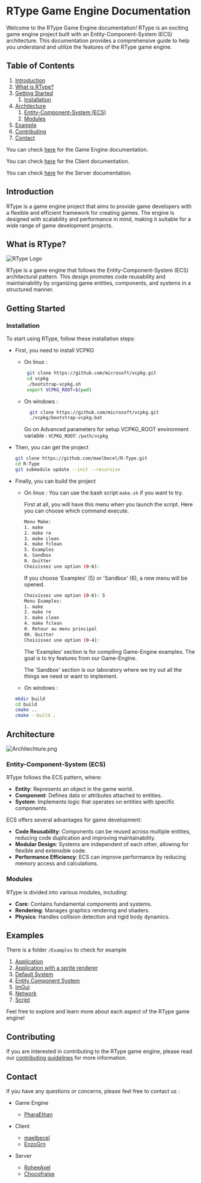 # RType Game Engine Documentation

Welcome to the RType Game Engine documentation! RType is an exciting game engine project built with an Entity-Component-System (ECS) architecture. This documentation provides a comprehensive guide to help you understand and utilize the features of the RType game engine.

## Table of Contents

1. [Introduction](#introduction)
2. [What is RType?](#what-is-rtype)
3. [Getting Started](#getting-started)
    1. [Installation](#installation)
4. [Architecture](#architecture)
    1. [Entity-Component-System (ECS)](#entity-component-system-ecs)
    2. [Modules](#modules)
5. [Example](#examples)
6. [Contributing](#contributing)
7. [Contact](#contact)

You can check [here](Game-Engine.md) for the Game Engine documentation.

You can check [here](Client.md) for the Client documentation.

You can check [here](Server.md) for the Server documentation.

## Introduction

RType is a game engine project that aims to provide game developers with a flexible and efficient framework for creating games. The engine is designed with scalability and performance in mind, making it suitable for a wide range of game development projects.

## What is RType?

![RType Logo](https://static.wikia.nocookie.net/shmup/images/d/d4/R-type_logo.png)

RType is a game engine that follows the Entity-Component-System (ECS) architectural pattern. This design promotes code reusability and maintainability by organizing game entities, components, and systems in a structured manner.


## Getting Started

### Installation

To start using RType, follow these installation steps:

- First, you need to install VCPKG
   - On linux :
     ```bash
      git clone https://github.com/microsoft/vcpkg.git
      cd vcpkg
      ./bootstrap-vcpkg.sh
      export VCPKG_ROOT=$(pwd)
     ```
   - On windows :
     ```bash
       git clone https://github.com/microsoft/vcpkg.git
       ./vcpkg/bootstrap-vcpkg.bat
     ```
     Go on Advanced parameters for setup VCPKG_ROOT environment variable :
     `VCPKG_ROOT`: `/path/vcpkg`

- Then, you can get the project
   ```bash
   git clone https://github.com/maelbecel/R-Type.git
   cd R-Type
   git submodule update --init --recursive
   ```

- Finally, you can build the project
  - On linux :
    You can use the bash script `make.sh` if you want to try.
   
    First at all, you will have this menu when you launch the script. Here you can choose which command execute.
   
    ```bash
    Menu Make:
    1. make
    2. make re
    3. make clean
    4. make fclean
    5. Examples
    6. Sandbox
    0. Quitter
    Choisissez une option (0-6):
    ```
    
    If you choose 'Examples' (5) or 'Sandbox' (6), a new menu will be opened.
   
    ```bash
    Choisissez une option (0-6): 5
    Menu Examples:
    1. make
    2. make re
    3. make clean
    4. make fclean
    0. Retour au menu principal
    00. Quitter
    Choisissez une option (0-4):
    ```
   
    The 'Examples' section is for compiling Game-Engine examples. The goal is to try features from our Game-Engine.
   
    The 'Sandbox' section is our laboratory where we try out all the things we need or want to implement.
  
  - On windows :
   
   ```bash
   mkdir build
   cd build
   cmake ..
   cmake --build .
   ```

## Architecture

![Architechture.png](Architechture.png)

### Entity-Component-System (ECS)

RType follows the ECS pattern, where:

- **Entity**: Represents an object in the game world.
- **Component**: Defines data or attributes attached to entities.
- **System**: Implements logic that operates on entities with specific components.

ECS offers several advantages for game development:

- **Code Reusability**: Components can be reused across multiple entities, reducing code duplication and improving maintainability.
- **Modular Design**: Systems are independent of each other, allowing for flexible and extensible code.
- **Performance Efficiency**: ECS can improve performance by reducing memory access and calculations.

### Modules

RType is divided into various modules, including:

- **Core**: Contains fundamental components and systems.
- **Rendering**: Manages graphics rendering and shaders.
- **Physics**: Handles collision detection and rigid body dynamics.

## Examples

There is a folder ```/Examples``` to check for example  

1. [Application](Application.md)
2. [Application with a sprite renderer](Application-with-a-sprite-renderer.md)
3. [Default System](Default-System.md)
4. [Entity Component System](Entity-Component-System.md)
5. [ImGui](ImGui.md)
6. [Network](example_network.md)
7. [Script](example-script.md)

Feel free to explore and learn more about each aspect of the RType game engine!

## Contributing

If you are interested in contributing to the RType game engine, please read our [contributing guidelines](CONTRIBUTING.md) for more information.

## Contact

If you have any questions or concerns, please feel free to contact us :

- Game Engine
    - [PharaEthan](https://github.com/PharaEthan)

- Client
    - [maelbecel](https://github.com/maelbecel)
    - [EnzoGrn](https://github.com/EnzoGrn)

- Server
    - [RoheeAxel](https://github.com/RoheeAxel)
    - [Chocofraise](https://github.com/thomasjuin1)